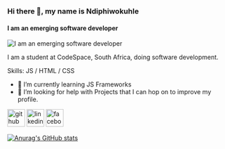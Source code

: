 ### Hi there 👋, my name is Ndiphiwokuhle
#### I am an emerging software developer
![I am an emerging software developer](https://arturssmirnovs.github.io/github-profile-readme-generator/images/banner.png)

I am a student at CodeSpace, South Africa, doing software development.

Skills: JS / HTML / CSS

- 🌱 I’m currently learning JS Frameworks 
- 🤔 I’m looking for help with Projects that I can hop on to improve my profile. 


[<img src='https://cdn.jsdelivr.net/npm/simple-icons@3.0.1/icons/github.svg' alt='github' height='40'>](https://github.com/CodeSpaceCodes)  [<img src='https://cdn.jsdelivr.net/npm/simple-icons@3.0.1/icons/linkedin.svg' alt='linkedin' height='40'>](https://www.linkedin.com/in/https://www.linkedin.com/in/ree-gee-2b9a27152/overlay/about-this-profile/?lipi=urn%3Ali%3Apage%3Ad_flagship3_profile_view_base%3B%2B3V626HhQ%2FqLism%2B3dmKag%3D%3D/)  [<img src='https://cdn.jsdelivr.net/npm/simple-icons@3.0.1/icons/facebook.svg' alt='facebook' height='40'>](https://www.facebook.com/https://www.facebook.com/me/)  



[![Anurag's GitHub stats](https://github-readme-stats.vercel.app/api?username=CodeSpaceCodes)](https://github.com/anuraghazra/github-readme-stats)

<!--
**CodeSpaceCodes/CodeSpaceCodes** is a ✨ _special_ ✨ repository because its `README.md` (this file) appears on your GitHub profile.

Here are some ideas to get you started:

- 🔭 I’m currently working on ...
- 🌱 I’m currently learning ...
- 👯 I’m looking to collaborate on ...
- 🤔 I’m looking for help with ...
- 💬 Ask me about ...
- 📫 How to reach me: ...
- 😄 Pronouns: ...
- ⚡ Fun fact: ...
-->

